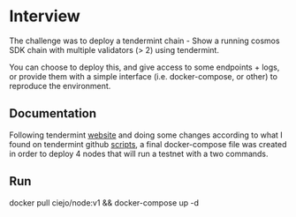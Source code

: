 # Interview

The challenge was to deploy a tendermint chain - Show a running cosmos SDK chain with multiple validators (> 2) using tendermint.

You can choose to deploy this, and give access to some endpoints + logs, or provide them with a simple interface (i.e. docker-compose, or other) to reproduce the environment.

## Documentation

Following tendermint [website](https://docs.tendermint.com/) and doing some changes according to what I found on tendermint github [scripts](https://github.com/tendermint/tendermint/tree/v0.34.24/networks/local/localnode), a final docker-compose file was created in order to deploy 4 nodes that will run a testnet with a two commands.

## Run

docker pull ciejo/node:v1 && docker-compose up -d
